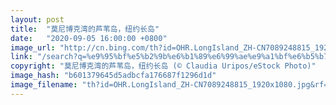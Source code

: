 ```yaml
---
layout: post
title:  "莫尼博克湾的芦苇岛，纽约长岛"
date:   "2020-09-05 16:00:00 +0800"
image_url: "http://cn.bing.com/th?id=OHR.LongIsland_ZH-CN7089248815_1920x1080.jpg&rf=LaDigue_1920x1080.jpg&pid=hp"
link: "/search?q=%e9%95%bf%e5%b2%9b%e6%b1%89%e6%99%ae%e9%a1%bf%e6%b5%b7%e6%bb%a9&form=hpcapt&mkt=zh-cn"
copyright: "莫尼博克湾的芦苇岛，纽约长岛 (© Claudia Uripos/eStock Photo)"
image_hash: "b601379645d5adbcfa176687f1296d1d"
image_filename: "th?id=OHR.LongIsland_ZH-CN7089248815_1920x1080.jpg&rf=LaDigue_1920x1080.jpg&pid=hp"
---
```

